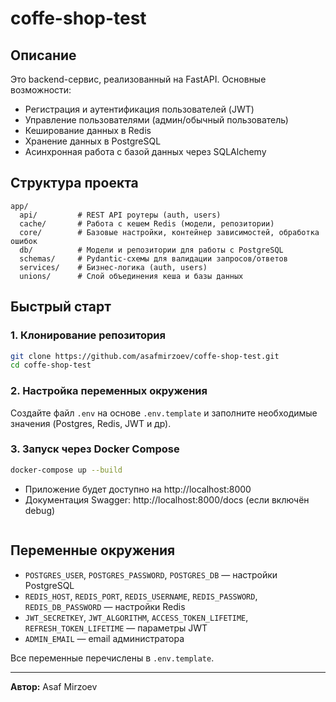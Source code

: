 # coffe-shop-test

## Описание

Это backend-сервис, реализованный на FastAPI. Основные возможности:
- Регистрация и аутентификация пользователей (JWT)
- Управление пользователями (админ/обычный пользователь)
- Кеширование данных в Redis
- Хранение данных в PostgreSQL
- Асинхронная работа с базой данных через SQLAlchemy

## Структура проекта

```
app/
  api/         # REST API роутеры (auth, users)
  cache/       # Работа с кешем Redis (модели, репозитории)
  core/        # Базовые настройки, контейнер зависимостей, обработка ошибок
  db/          # Модели и репозитории для работы с PostgreSQL
  schemas/     # Pydantic-схемы для валидации запросов/ответов
  services/    # Бизнес-логика (auth, users)
  unions/      # Слой объединения кеша и базы данных
```

## Быстрый старт

### 1. Клонирование репозитория
```bash
git clone https://github.com/asafmirzoev/coffe-shop-test.git
cd coffe-shop-test
```

### 2. Настройка переменных окружения

Создайте файл `.env` на основе `.env.template` и заполните необходимые значения (Postgres, Redis, JWT и др).

### 3. Запуск через Docker Compose

```bash
docker-compose up --build
```

- Приложение будет доступно на http://localhost:8000
- Документация Swagger: http://localhost:8000/docs (если включён debug)
   ```

## Переменные окружения

- `POSTGRES_USER`, `POSTGRES_PASSWORD`, `POSTGRES_DB` — настройки PostgreSQL
- `REDIS_HOST`, `REDIS_PORT`, `REDIS_USERNAME`, `REDIS_PASSWORD`, `REDIS_DB_PASSWORD` — настройки Redis
- `JWT_SECRETKEY`, `JWT_ALGORITHM`, `ACCESS_TOKEN_LIFETIME`, `REFRESH_TOKEN_LIFETIME` — параметры JWT
- `ADMIN_EMAIL` — email администратора

Все переменные перечислены в `.env.template`.

---

**Автор:** Asaf Mirzoev